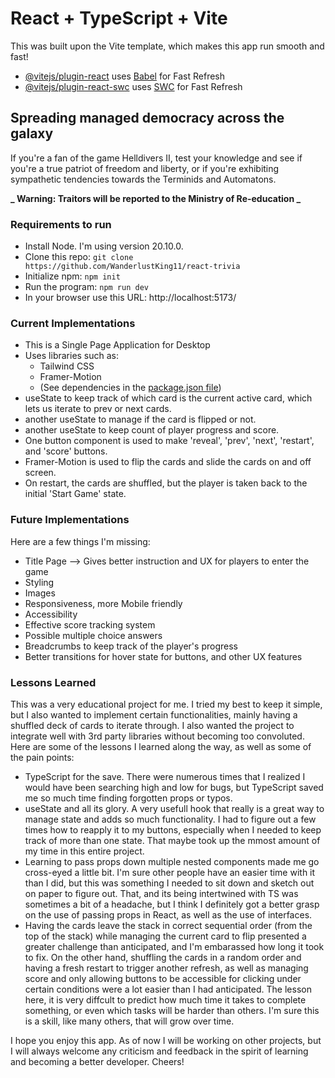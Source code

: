 # React + TypeScript + Vite

This was built upon the Vite template, which makes this app run smooth and fast!

- [@vitejs/plugin-react](https://github.com/vitejs/vite-plugin-react/blob/main/packages/plugin-react/README.md) uses [Babel](https://babeljs.io/) for Fast Refresh
- [@vitejs/plugin-react-swc](https://github.com/vitejs/vite-plugin-react-swc) uses [SWC](https://swc.rs/) for Fast Refresh

## Spreading managed democracy across the galaxy

If you're a fan of the game Helldivers II, test your knowledge and see if you're a true patriot of freedom and liberty, or if you're exhibiting sympathetic tendencies towards the Terminids and Automatons.

**_ Warning: Traitors will be reported to the Ministry of Re-education _**

### Requirements to run

- Install Node. I'm using version 20.10.0.
- Clone this repo: `git clone https://github.com/WanderlustKing11/react-trivia`
- Initialize npm: `npm init`
- Run the program: `npm run dev`
- In your browser use this URL: http://localhost:5173/

### Current Implementations

- This is a Single Page Application for Desktop
- Uses libraries such as:
  - Tailwind CSS
  - Framer-Motion
  - (See dependencies in the [package.json file](https://github.com/WanderlustKing11/react-trivia/blob/main/package.json))
- useState to keep track of which card is the current active card, which lets us iterate to prev or next cards.
- another useState to manage if the card is flipped or not.
- another useState to keep count of player progress and score.
- One button component is used to make 'reveal', 'prev', 'next', 'restart', and 'score' buttons.
- Framer-Motion is used to flip the cards and slide the cards on and off screen.
- On restart, the cards are shuffled, but the player is taken back to the initial 'Start Game' state.

### Future Implementations

Here are a few things I'm missing:

- Title Page --> Gives better instruction and UX for players to enter the game
- Styling
- Images
- Responsiveness, more Mobile friendly
- Accessibility
- Effective score tracking system
- Possible multiple choice answers
- Breadcrumbs to keep track of the player's progress
- Better transitions for hover state for buttons, and other UX features

### Lessons Learned

This was a very educational project for me. I tried my best to keep it simple, but I also wanted to implement certain functionalities, mainly having a shuffled deck of cards to iterate through. I also wanted the project to integrate well with 3rd party libraries without becoming too convoluted. Here are some of the lessons I learned along the way, as well as some of the pain points:

- TypeScript for the save. There were numerous times that I realized I would have been searching high and low for bugs, but TypeScript saved me so much time finding forgotten props or typos.
- useState and all its glory. A very usefull hook that really is a great way to manage state and adds so much functionality. I had to figure out a few times how to reapply it to my buttons, especially when I needed to keep track of more than one state. That maybe took up the mmost amount of my time in this entire project.
- Learning to pass props down multiple nested components made me go cross-eyed a little bit. I'm sure other people have an easier time with it than I did, but this was something I needed to sit down and sketch out on paper to figure out. That, and its being intertwined with TS was sometimes a bit of a headache, but I think I definitely got a better grasp on the use of passing props in React, as well as the use of interfaces.
- Having the cards leave the stack in correct sequential order (from the top of the stack) while managing the current card to flip presented a greater challenge than anticipated, and I'm embarassed how long it took to fix. On the other hand, shuffling the cards in a random order and having a fresh restart to trigger another refresh, as well as managing score and only allowing buttons to be accessible for clicking under certain conditions were a lot easier than I had anticipated. The lesson here, it is very diffcult to predict how much time it takes to complete something, or even which tasks will be harder than others. I'm sure this is a skill, like many others, that will grow over time.

I hope you enjoy this app. As of now I will be working on other projects, but I will always welcome any criticism and feedback in the spirit of learning and becoming a better developer. Cheers!

